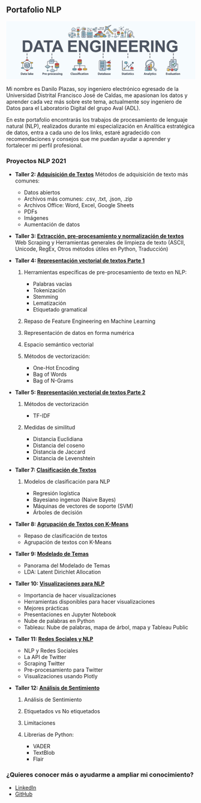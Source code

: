 ## Portafolio NLP

![DataEng](https://github.com/Danilo0221/NLP/blob/main/dataenginner.jpg)

Mi nombre es Danilo Plazas, soy ingeniero electrónico egresado de la Universidad Distrital Francisco José de Caldas, me apasionan los datos y aprender cada vez más sobre este tema, actualmente soy ingeniero de Datos para el Laboratorio Digital del grupo Aval (ADL).

En este portafolio encontrarás los trabajos de procesamiento de lenguaje natural (NLP), realizados durante mi especialización en Analítica estratégica de datos, entra a cada uno de los links, estaré agradecido con recomendaciones y consejos que me puedan ayudar a aprender y fortalecer mi perfil profesional.

### Proyectos NLP 2021

* **Taller 2: [Adquisición de Textos](https://github.com/Danilo0221/NLP/blob/main/Taller2.ipynb)** Métodos de adquisición de texto más comunes:

    - Datos abiertos
    - Archivos más comunes: .csv, .txt, .json, .zip
    - Archivos Office: Word, Excel, Google Sheets
    - PDFs
    - Imágenes
    - Aumentación de datos 
    
* **Taller 3: [Extracción, pre-procesamiento y normalización de textos](https://github.com/Danilo0221/NLP/blob/main/Taller3_WebScraping.ipynb)** Web Scraping y Herramientas generales de limpieza de texto (ASCII, Unicode, RegEx, Otros métodos útiles en Python, Traducción)

* **Taller 4: [Representación vectorial de textos Parte 1](https://github.com/Danilo0221/NLP/blob/main/Taller4_Solucion.ipynb)**

    1. Herramientas específicas de pre-procesamiento de texto en NLP:
   
       - Palabras vacías
       - Tokenización
       - Stemming
       - Lematización
       - Etiquetado gramatical
    2. Repaso de Feature Engineering en Machine Learning
    3. Representación de datos en forma numérica
    4. Espacio semántico vectorial
    5. Métodos de vectorización:
    
       - One-Hot Encoding
       - Bag of Words
       - Bag of N-Grams

* **Taller 5: [Representación vectorial de textos Parte 2](https://github.com/Danilo0221/NLP/blob/main/Taller5_Solucion.ipynb)**

    1. Métodos de vectorización
    
       - TF-IDF
    2. Medidas de similitud
    
       - Distancia Euclidiana
       - Distancia del coseno
       - Distancia de Jaccard
       - Distancia de Levenshtein

* **Taller 7: [Clasificación de Textos](https://github.com/Danilo0221/NLP/blob/main/taller7_Danilo.ipynb)**

    1. Modelos de clasificación para NLP
    
       - Regresión logística
       - Bayesiano ingenuo (Naive Bayes)
       - Máquinas de vectores de soporte (SVM)
       - Árboles de decisión

* **Taller 8: [Agrupación de Textos con K-Means](https://github.com/Danilo0221/NLP/blob/main/taller8_Danilo.ipynb)**

    - Repaso de clasificación de textos
    - Agrupación de textos con K-Means

* **Taller 9: [Modelado de Temas](https://github.com/Danilo0221/NLP/blob/main/taller9_Danilo.ipynb)**

    - Panorama del Modelado de Temas
    - LDA: Latent Dirichlet Allocation

* **Taller 10: [Visualizaciones para NLP](https://github.com/Danilo0221/NLP/blob/main/Taller10_Danilo.ipynb)**

    - Importancia de hacer visualizaciones
    - Herramientas disponibles para hacer visualizaciones
    - Mejores prácticas
    - Presentaciones en Jupyter Notebook
    - Nube de palabras en Python
    - Tableau: Nube de palabras, mapa de árbol, mapa y Tableau Public

* **Taller 11: [Redes Sociales y NLP](https://github.com/Danilo0221/NLP/blob/main/taller11.ipynb)**

    - NLP y Redes Sociales
    - La API de Twitter
    - Scraping Twitter
    - Pre-procesamiento para Twitter
    - Visualizaciones usando Plotly

* **Taller 12: [Análisis de Sentimiento](https://github.com/Danilo0221/NLP/blob/main/taller12.ipynb)**

    1. Análisis de Sentimiento
    2. Etiquetados vs No etiquetados
    3. Limitaciones
    4. Librerias de Python:
   
       - VADER
       - TextBlob
       - Flair

### ¿Quieres conocer más o ayudarme a ampliar mi conocimiento?

* [LinkedIn](https://www.linkedin.com/in/danilo-plazas-irreño-295115127/)
* [GitHub](https://github.com/Danilo0221)


